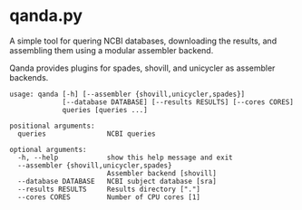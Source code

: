 # qanda.py

A simple tool for quering NCBI databases, downloading the results,
and assembling them using a modular assembler backend.

Qanda provides plugins for spades, shovill, and unicycler as
assembler backends.


```
usage: qanda [-h] [--assembler {shovill,unicycler,spades}]
             [--database DATABASE] [--results RESULTS] [--cores CORES]
             queries [queries ...]

positional arguments:
  queries               NCBI queries

optional arguments:
  -h, --help            show this help message and exit
  --assembler {shovill,unicycler,spades}
                        Assembler backend [shovill]
  --database DATABASE   NCBI subject database [sra]
  --results RESULTS     Results directory ["."]
  --cores CORES         Number of CPU cores [1]
```

